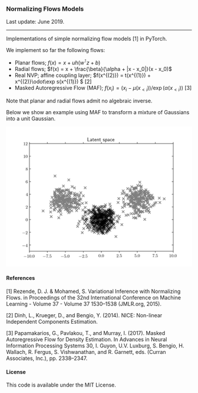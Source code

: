 ### Normalizing Flows Models

Last update: June 2019.

---

Implementations of simple normalizing flow models [1] in PyTorch.

We implement so far the following flows:
- Planar flows; $f(x) = x + u h(w^\intercal z + b)$
- Radial flows; $f(x) = x + \frac{\beta}{\alpha + |x - x_0|}(x - x_0)$
- Real NVP; affine coupling layer; $f(x^{(2)}) = t(x^{(1)}) + x^{(2)}\odot\exp s(x^{(1)}) $ [2]
- Masked Autoregressive Flow (MAF); $f(x_i) = (x_i - \mu(x_{<i})) / \exp(\alpha(x_{<i}))$ [3]

Note that planar and radial flows admit no algebraic inverse.

Below we show an example using MAF to transform a mixture of Gaussians into a unit Gaussian.

![](examples/ex.png)

#### References

[1] Rezende, D. J. & Mohamed, S. Variational Inference with Normalizing Flows. in Proceedings of the 32nd International Conference on Machine Learning - Volume 37 - Volume 37 1530–1538 (JMLR.org, 2015).

[2] Dinh, L., Krueger, D., and Bengio, Y. (2014). NICE: Non-linear Independent Components Estimation.

[3] Papamakarios, G., Pavlakou, T., and Murray, I. (2017). Masked Autoregressive Flow for Density Estimation. In Advances in Neural Information Processing Systems 30, I. Guyon, U.V. Luxburg, S. Bengio, H. Wallach, R. Fergus, S. Vishwanathan, and R. Garnett, eds. (Curran Associates, Inc.), pp. 2338–2347.

#### License

This code is available under the MIT License.
